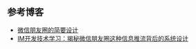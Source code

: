 ## 参考博客
- [微信朋友圈的简要设计](http://www.52im.net/thread-177-1-1.html)
- [IM开发技术学习：揭秘微信朋友圈这种信息推流背后的系统设计](http://www.52im.net/thread-3675-1-1.html)